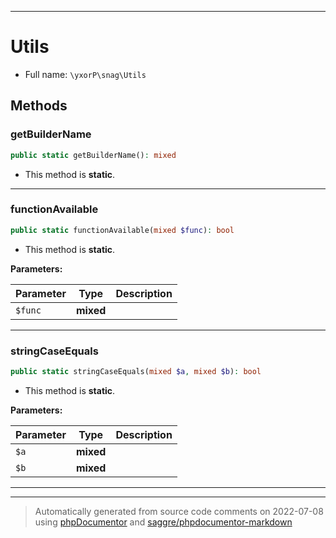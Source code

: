 ***

# Utils





* Full name: `\yxorP\snag\Utils`




## Methods


### getBuilderName



```php
public static getBuilderName(): mixed
```



* This method is **static**.







***

### functionAvailable



```php
public static functionAvailable(mixed $func): bool
```



* This method is **static**.




**Parameters:**

| Parameter | Type | Description |
|-----------|------|-------------|
| `$func` | **mixed** |  |




***

### stringCaseEquals



```php
public static stringCaseEquals(mixed $a, mixed $b): bool
```



* This method is **static**.




**Parameters:**

| Parameter | Type | Description |
|-----------|------|-------------|
| `$a` | **mixed** |  |
| `$b` | **mixed** |  |




***


***
> Automatically generated from source code comments on 2022-07-08 using [phpDocumentor](http://www.phpdoc.org/) and [saggre/phpdocumentor-markdown](https://github.com/Saggre/phpDocumentor-markdown)
